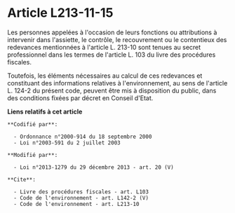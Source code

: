 # Article L213-11-15

Les personnes appelées à l'occasion de leurs fonctions ou attributions à intervenir dans l'assiette, le contrôle, le
recouvrement ou le contentieux des redevances mentionnées à l'article L. 213-10 sont tenues au secret professionnel dans les
termes de l'article L. 103 du livre des procédures fiscales. 

Toutefois, les éléments nécessaires au calcul de ces redevances et constituant des informations relatives à l'environnement,
au sens de l'article L. 124-2 du présent code, peuvent être mis à disposition du public, dans des conditions fixées par
décret en Conseil d'Etat.

**Liens relatifs à cet article**

	**Codifié par**:

	  - Ordonnance n°2000-914 du 18 septembre 2000
	  - Loi n°2003-591 du 2 juillet 2003

	**Modifié par**:

	  - Loi n°2013-1279 du 29 décembre 2013 - art. 20 (V)

	**Cite**:

	  - Livre des procédures fiscales - art. L103
	  - Code de l'environnement - art. L142-2 (V)
	  - Code de l'environnement - art. L213-10
